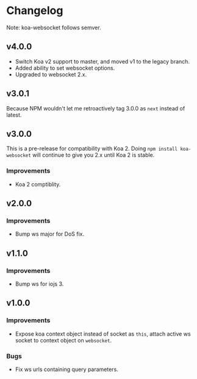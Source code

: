 # Changelog

Note: koa-websocket follows semver.

## v4.0.0

* Switch Koa v2 support to master, and moved v1 to the legacy branch.
* Added ability to set websocket options.
* Upgraded to websocket 2.x.

## v3.0.1

Because NPM wouldn't let me retroactively tag 3.0.0 as `next` instead of latest.

## v3.0.0

This is a pre-release for compatibility with Koa 2. Doing `npm install koa-websocket` will continue to give you 2.x until Koa 2 is stable.

### Improvements

* Koa 2 comptiblity.

## v2.0.0

### Improvements

* Bump ws major for DoS fix.

## v1.1.0

### Improvements

* Bump ws for iojs 3.

## v1.0.0

### Improvements

* Expose koa context object instead of socket as `this`, attach active ws socket to context object on `websocket`.

### Bugs

* Fix ws urls containing query parameters.
